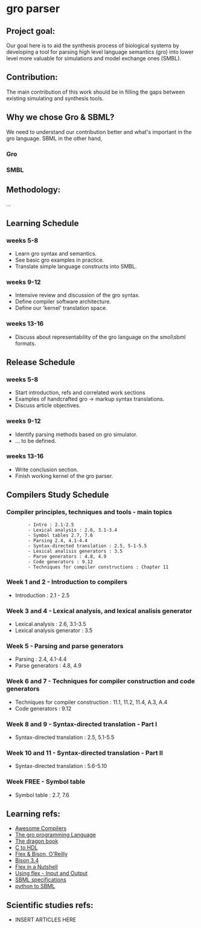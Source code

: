 # gro parser

## Project goal: 

Our goal here is to aid the synthesis process of biological systems by
developing a tool for parsing high level language semantics (gro) into lower
level more valuable for simulations and model exchange ones (SMBL).

## Contribution:

The main contribution of this work should be in filling the gaps between existing
simulating and synthesis tools.

## Why we chose Gro & SBML?

We need to understand our contribution better and what's
important in the gro language. SBML in the other hand,

### Gro

### SMBL

## Methodology:

...

## Learning Schedule

### weeks 5-8
- Learn gro syntax and semantics.
- See basic gro examples in practice.
- Translate simple language constructs into SMBL.

### weeks 9-12
- Intensive review and discussion of the gro syntax.
- Define compiler software architecture.
- Define our 'kernel' translation space.

### weeks 13-16
- Discuss about representability of the gro language on the smol\sbml formats.

## Release Schedule

### weeks 5-8
- Start introduction, refs and correlated work sections
- Examples of handcrafted gro -> markup syntax translations.
- Discuss article objectives.

### weeks 9-12
- Identify parsing methods based on gro simulator.
- ... to be defined.

### weeks 13-16
- Write conclusion section.
- Finish working kernel of the gro parser.

## Compilers Study Schedule

### Compiler principles, techniques and tools - main topics
			- Intro : 2.1-2.5
			- Lexical analysis : 2.6, 3.1-3.4
			- Symbol tables 2.7, 7.6
			- Parsing 2.4, 4.1-4.4
			- Syntax-directed translation : 2.5, 5-1-5.5
			- Lexical analisis generators : 3.5
			- Parse generators : 4.8, 4.9
			- Code generators : 9.12
			- Techniques for compiler constructions : Chapter 11

### Week 1 and 2 - Introduction to compilers
- Introduction : 2.1 - 2.5

### Week 3 and 4 - Lexical analysis, and lexical analisis generator
- Lexical analysis : 2.6, 3.1-3.5
- Lexical analysis generator : 3.5

### Week 5 - Parsing and parse generators
- Parsing : 2.4, 4.1-4.4
- Parse generators : 4.8, 4.9

### Week 6 and 7 - Techniques for compiler construction and code generators
- Techniques for compiler construction : 11.1, 11.2, 11.4, A.3, A.4
- Code generators : 9.12

### Week 8 and 9 - Syntax-directed translation - Part I
- Syntax-directed translation : 2.5, 5.1-5.5

### Week 10 and 11 - Syntax-directed translation - Part II
- Syntax-directed translation : 5.6-5.10

### Week FREE - Symbol table
- Symbol table : 2.7, 7.6

## Learning refs:
- [Awesome Compilers](https://github.com/aalhour/awesome-compilers)
- [The gro programming Language](https://depts.washington.edu/soslab/gro/)
- [The dragon book](https://www.amazon.com/Compilers-Principles-Techniques-Alfred-Aho/dp/0201100886/ref=sr_1_2?keywords=Compilers%3A+Principles%2C+Techniques%2C+and+Tool&qid=1567550137&s=books&sr=1-2)
- [C to HDL](https://en.wikipedia.org/wiki/C_to_HDL)
- [Flex & Bison, O'Reilly](http://web.iitd.ac.in/~sumeet/flex__bison.pdf)
- [Bison 3.4](https://www.gnu.org/software/bison/manual/bison.html)
- [Flex in a Nutshell](https://web.stanford.edu/class/archive/cs/cs143/cs143.1128/handouts/050%20Flex%20In%20A%20Nutshell.pdf)
- [Using flex - Input and Output](https://perso.esiee.fr/~najmanl/compil/Flex/flex_2.html)
- [SBML specifications](http://sbml.org/Documents/Specifications)
- [python to SBML](https://pythonscriptingmanual.readthedocs.io/en/latest/building_sbml_models_using_tellurium.html)

## Scientific studies refs:

- INSERT ARTICLES HERE
